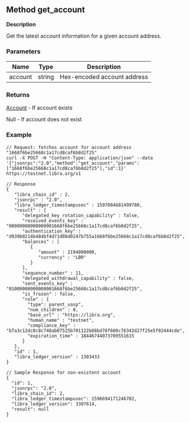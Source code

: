## Method get_account

**Description**

Get the latest account information for a given account address.


### Parameters

| Name    | Type   | Description                 |
|---------|--------|-----------------------------|
| account | string | Hex-encoded account address |


### Returns

[Account](type_account.md) - If account exists

Null - If account does not exist


### Example

```
// Request: fetches account for account address "1668f6be25668c1a17cd8caf6b8d2f25"
curl -X POST -H "Content-Type: application/json" --data '{"jsonrpc":"2.0","method":"get_account","params":["1668f6be25668c1a17cd8caf6b8d2f25"],"id":1}' https://testnet.libra.org/v1

// Response
{
   "libra_chain_id" : 2,
   "jsonrpc" : "2.0",
   "libra_ledger_timestampusec" : 1597084681499780,
   "result" : {
      "delegated_key_rotation_capability" : false,
      "received_events_key" : "00000000000000001668f6be25668c1a17cd8caf6b8d2f25",
      "authentication_key" : "d939b0214b484bf4d71d08d0247b755a1668f6be25668c1a17cd8caf6b8d2f25",
      "balances" : [
         {
            "amount" : 2194000000,
            "currency" : "LBR"
         }
      ],
      "sequence_number" : 11,
      "delegated_withdrawal_capability" : false,
      "sent_events_key" : "01000000000000001668f6be25668c1a17cd8caf6b8d2f25",
      "is_frozen" : false,
      "role" : {
        "type": parent_vasp",
        "num_children" : 0,
        "base_url" : "https://libra.org",
        "human_name" : "testnet",
        "compliance_key" : "b7a3c12dc0c8c748ab07525b701122b88bd78f600c76342d27f25e5f92444cde",
        "expiration_time" : 18446744073709551615
      }
   },
   "id" : 1,
   "libra_ledger_version" : 1303433
}

// Sample Response for non-existent account
{
  "id": 1,
  "jsonrpc": "2.0",
  "libra_chain_id": 2,
  "libra_ledger_timestampusec": 1596694171246702,
  "libra_ledger_version": 3307614,
  "result": null
}
```
